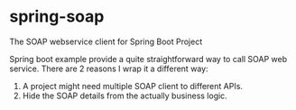 # spring-soap
The SOAP webservice client for Spring Boot Project

Spring boot example provide a quite straightforward way to call SOAP web service. There are 2 reasons I wrap it a different way:
1. A project might need multiple SOAP client to different APIs.
2. Hide the SOAP details from the actually business logic.


